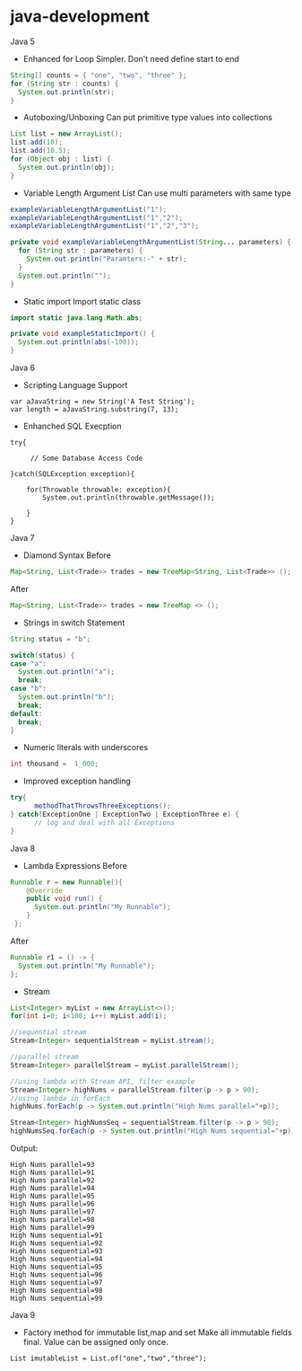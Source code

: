 # java-development

Java 5


- Enhanced for Loop
Simpler. Don't need define start to end
```java
String[] counts = { "one", "two", "three" };
for (String str : counts) {
  System.out.println(str);
}
```
- Autoboxing/Unboxing
Can put primitive type values into collections
```java
List list = new ArrayList();
list.add(10);
list.add(10.5);
for (Object obj : list) {
  System.out.println(obj);
}
```
- Variable Length Argument List
Can use multi parameters with same type
```java
exampleVariableLengthArgumentList("1");
exampleVariableLengthArgumentList("1","2");
exampleVariableLengthArgumentList("1","2","3");
```
```java
private void exampleVariableLengthArgumentList(String... parameters) {
  for (String str : parameters) {
    System.out.println("Paramters:-" + str);
  }
  System.out.println("");
}
```
- Static import
Import static class
```java
import static java.lang.Math.abs;

private void exampleStaticImport() {
  System.out.println(abs(-100));
}
```

Java 6

- Scripting Language Support

```
var aJavaString = new String('A Test String');
var length = aJavaString.substring(7, 13);
```
- Enhanched SQL Execption
```
try{

     // Some Database Access Code

}catch(SQLException exception){

    for(Throwable throwable: exception){
        System.out.println(throwable.getMessage());

    }
}
```

Java 7
- Diamond Syntax
Before
```java
Map<String, List<Trade>> trades = new TreeMap<String, List<Trade>> ();
```
After
```java
Map<String, List<Trade>> trades = new TreeMap <> ();
```
- Strings in switch Statement
```java
String status = "b";

switch(status) {
case "a":
  System.out.println("a");
  break;
case "b":
  System.out.println("b");
  break;
default:
  break;
}
```
- Numeric literals with underscores
```java
int thousand =  1_000;
```
- Improved exception handling
```java
try{
      methodThatThrowsThreeExceptions();
} catch(ExceptionOne | ExceptionTwo | ExceptionThree e) {
      // log and deal with all Exceptions
}
```

Java 8

- Lambda Expressions
Before
```java
Runnable r = new Runnable(){
    @Override
    public void run() {
      System.out.println("My Runnable");
    }
 };
```
After
```java
Runnable r1 = () -> {
  System.out.println("My Runnable");
};
```
- Stream
```java
List<Integer> myList = new ArrayList<>();
for(int i=0; i<100; i++) myList.add(i);

//sequential stream
Stream<Integer> sequentialStream = myList.stream();

//parallel stream
Stream<Integer> parallelStream = myList.parallelStream();

//using lambda with Stream API, filter example
Stream<Integer> highNums = parallelStream.filter(p -> p > 90);
//using lambda in forEach
highNums.forEach(p -> System.out.println("High Nums parallel="+p));

Stream<Integer> highNumsSeq = sequentialStream.filter(p -> p > 90);
highNumsSeq.forEach(p -> System.out.println("High Nums sequential="+p));
```
Output:
```
High Nums parallel=93
High Nums parallel=91
High Nums parallel=92
High Nums parallel=94
High Nums parallel=95
High Nums parallel=96
High Nums parallel=97
High Nums parallel=98
High Nums parallel=99
High Nums sequential=91
High Nums sequential=92
High Nums sequential=93
High Nums sequential=94
High Nums sequential=95
High Nums sequential=96
High Nums sequential=97
High Nums sequential=98
High Nums sequential=99
```

Java 9
- Factory method for immutable list,map and set
Make all immutable fields final. Value can be assigned only once.
```
List imutableList = List.of("one","two","three");
```


